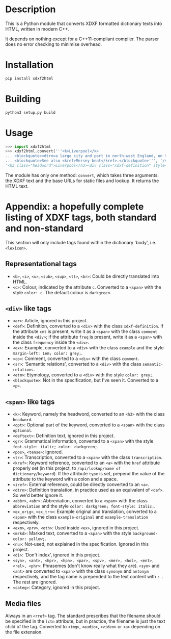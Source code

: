 # Description

This is a Python module that converts XDXF formatted dictionary texts into HTML, written in modern C++.

It depends on nothing except for a C++11-compliant compiler. The parser does no error checking to minimise overhead.

# Installation

```bash
pip install xdxf2html
```

# Building

```bash
python3 setup.py build
```

# Usage

```python
>>> import xdxf2html
>>> xdxf2html.convert('''<k>Liverpool</k>
... <blockquote><dtrn>a large city and port in north-west England, on the River Mersey. It first became important during the <kref>Industrial Revolution</kref>, producing and exporting cotton goods. It was also a major port for the slave trade, receiving profits from the sale of slaves in America. In the 20th century the city became famous as the home of the <kref>Beatles</kref> and for Liverpool and Everton football clubs. Among its many famous buildings are the Royal Liver Building with its two towers, the Anglican and Roman Catholic cathedrals, and the <kref>Walker Art Gallery</kref>.</dtrn> <rref>portlpool.jpg</rref></blockquote>
... <blockquote>See also <kref>Mersey beat</kref>.</blockquote>''', '/static', '/lookup')
'<h3 class="headword">Liverpool</h3><div class="xdxf-definition" style="margin-left: 0em;">a large city and port in north-west England, on the River Mersey. It first became important during the <a href="/api/lookup/test_dict/Industrial Revolution">Industrial Revolution</a>, producing and exporting cotton goods. It was also a major port for the slave trade, receiving profits from the sale of slaves in America. In the 20th century the city became famous as the home of the <a href="/api/lookup/test_dict/Beatles">Beatles</a>and for Liverpool and Everton football clubs. Among its many famous buildings are the Royal Liver Building with its two towers, the Anglican and Roman Catholic cathedrals, and the <a href="/api/lookup/test_dict/Walker Art Gallery">Walker Art Gallery</a>.<img src="/api/cache/test_dict/portlpool.jpg" alt="portlpool.jpg"/></div><div class="xdxf-definition" style="margin-left: 0em;">See also <a href="/api/lookup/test_dict/Mersey beat">Mersey beat</a>.</div>'
```
The module has only one method: `convert`, which takes three arguments: the XDXF text and the base URLs for static files and lookup. It returns the HTML text.

# Appendix: a hopefully complete listing of XDXF tags, both standard and non-standard

This section will only include tags found within the dictionary 'body', i.e. `<lexicon>`.

## Representational tags

- `<b>`, `<i>`, `<u>`, `<sub>`, `<sup>`, `<tt>`, `<br>`: Could be directly translated into HTML.
- `<c>`: Colour, indicated by the attribute `c`. Converted to a `<span>` with the style `color: c`. The default colour is `darkgreen`.

## `<div>` like tags

- `<ar>`: Article, ignored in this project.
- `<def>`: Definition, converted to a `<div>` with the class `xdxf-definition`. If the attribute `cmt` is present, write it as a `<span>` with the class `comment` inside the `<div>`; if the attribute `freq` is present, write it as a `<span>` with the class `frequency` inside the `<div>`.
- `<ex>`: Example, converted to a `<div>` with the class `example` and the style `margin-left: 1em; color: grey;`.
- `<co>`: Comment, converted to a `<div>` with the class `comment`.
- `<sr>`: 'Semantic relations', converted to a `<div>` with the class `semantic-relations`.
- `<etm>`: Etymology, converted to a `<div>` with the style `color: grey;`.
- `<blockquote>`: Not in the specification, but I've seen it. Converted to a `<p>`.

## `<span>` like tags

- `<k>`: Keyword, namely the headword, converted to an `<h3>` with the class `headword`.
- `<opt>`: Optional part of the keyword, converted to a `<span>` with the class `optional`.
- `<deftext>`: Definition text, ignored in this project.
- `<gr>`: Grammatical information, converted to a `<span>` with the style `font-style: italic; color: darkgreen;`.
- `<pos>`, `<tense>`: Ignored.
- `<tr>`: Transcription, converted to a `<span>` with the class `transcription`.
- `<kref>`: Keyword reference, converted to an `<a>` with the `href` attribute properly set (in this project, to `/api/lookup/name of dictionary/keyword`). If the attribute `type` is set, prepend the value of the attribute to the keyword with a colon and a space.
- `<iref>`: External reference, could be directly converted to an `<a>`.
- `<dtrn>`: Definition translation, in practice used as an equivalent of `<def>`. So we'd better ignore it.
- `<abbr>`, `<abr>`: Abbreviation, converted to a `<span>` with the class `abbreviation` and the style `color: darkgreen; font-style: italic;`.
- `<ex_orig>`, `<ex_trn>`: Example original and translation, converted to a `<span>` with the class `example-original` and `example-translation` respectively.
- `<exm>`, `<prv>`, `<oth>`: Used inside `<ex>`, ignored in this project.
- `<mrkd>`: Marked text, converted to a `<span>` with the style `background-color: yellow;`.
- `<nu>`: Not-used, not explained in the specification. Ignored in this project.
- `<di>`: 'Don't index', ignored in this project.
- `<syn>, <ant>, <hpr>, <hpn>, <par>, <spv>, <mer>, <hol>, <ent>, <rel>, <phr>`: Phrasemes (don't know really what they are). `<syn>` and `<ant>` are converted to `<span>` with the class `synonym` and `antonym` respectively, and the tag name is prepended to the text content with `: `. The rest are ignored.
- `<categ>`: Category, ignored in this project.

## Media files

Always in an `<rref>` tag. The standard prescribes that the filename should be specified in the `lctn` attribute, but in practice, the filename is just the text child of the tag. Converted to `<img>`, `<audio>`, `<video>` or `<a>` depending on the file extension.
